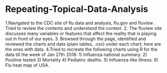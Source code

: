 # Repeating-Topical-Data-Analysis
1.Navigated to the CDC site of flu data and analysis, flu.gov and fluview .
Tried to review the contents and understand the context.
2. The fluview site discusses many variables or features that affect the reality that is playing out in
front of our eyes.
3. Browsed through the page, identified and reviewed the charts and data (plain tables, .csv) under each
chart; here are the ones with data.
4.Tried to recreate the following charts using R for the data till the week of Jan 27th 2018:
    1) Influenza national summary.
    2) Positive tested
    3) Mortality
    4) Pediatric deaths.
    5) Influenza-like illness.
    6) Flu heat map of USA.
    
